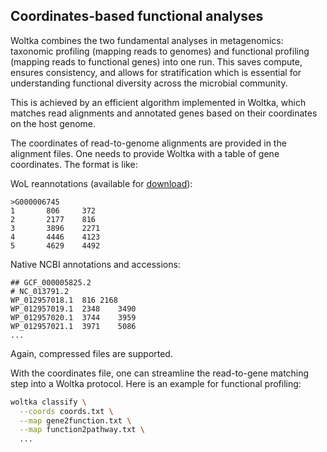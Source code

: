 ## Coordinates-based functional analyses

Woltka combines the two fundamental analyses in metagenomics: taxonomic profiling (mapping reads to genomes) and functional profiling (mapping reads to functional genes) into one run. This saves compute, ensures consistency, and allows for stratification which is essential for understanding functional diversity across the microbial community.

This is achieved by an efficient algorithm implemented in Woltka, which matches read alignments and annotated genes based on their coordinates on the host genome.

The coordinates of read-to-genome alignments are provided in the alignment files. One needs to provide Woltka with a table of gene coordinates. The format is like:

WoL reannotations (available for [download](https://biocore.github.io/wol/)):

```
>G000006745
1       806     372
2       2177    816
3       3896    2271
4       4446    4123
5       4629    4492
```

Native NCBI annotations and accessions:

```
## GCF_000005825.2
# NC_013791.2
WP_012957018.1  816 2168
WP_012957019.1  2348    3490
WP_012957020.1  3744    3959
WP_012957021.1  3971    5086
...
```

Again, compressed files are supported.

With the coordinates file, one can streamline the read-to-gene matching step into a Woltka protocol. Here is an example for functional profiling:

```bash
woltka classify \
  --coords coords.txt \
  --map gene2function.txt \
  --map function2pathway.txt \
  ...
```
